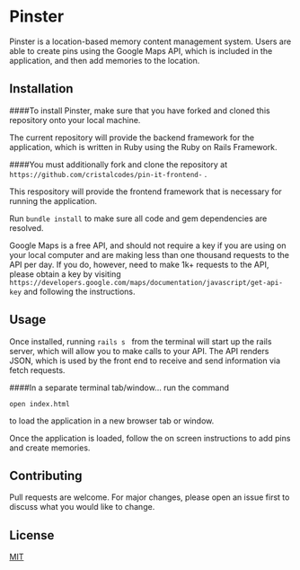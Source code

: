 # Pinster

Pinster is a location-based memory content management system. Users are able to create pins using the Google Maps API, which is included in the application, and then add memories to the location.

## Installation

####To install Pinster, make sure that you have forked and cloned this repository onto your local machine.

The current repository will provide the backend framework for the application, which is written in Ruby using the Ruby on Rails Framework.

####You must additionally fork and clone the repository at `https://github.com/cristalcodes/pin-it-frontend-` .

This respository will provide the frontend framework that is necessary for running the application.

Run `bundle install` to make sure all code and gem dependencies are resolved.

Google Maps is a free API, and should not require a key if you are using on your local computer and are making less than one thousand requests to the API per day. If you do, however, need to make 1k+ requests to the API, please obtain a key by visiting `https://developers.google.com/maps/documentation/javascript/get-api-key` and following the instructions.


## Usage

Once installed, running `rails s ` from the terminal will start up the rails server, which will allow you to make calls to your API. The API renders JSON, which is used by the front end to receive and send information via fetch requests.

####In a separate terminal tab/window...
run the command

`open index.html`

to load the application in a new browser tab or window.

Once the application is loaded, follow the on screen instructions to add pins and create memories.


## Contributing
Pull requests are welcome. For major changes, please open an issue first to discuss what you would like to change.


## License
[MIT](https://choosealicense.com/licenses/mit/)
